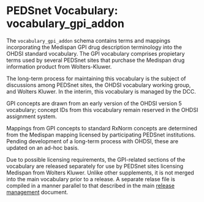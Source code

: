 # PEDSnet Vocabulary: vocabulary\_gpi\_addon

The `vocabulary_gpi_addon` schema contains terms and mappings incorporating the Medispan GPI drug description terminology into the OHDSI standard vocabulary.  The GPI vocabulary comprises propietary terms used by several PEDSnet sites that purchase the Medispan drug information product from Wolters-Kluwer.

The long-term process for maintaining this vocabulary is the subject of discussions among PEDSnet sites, the OHDSI vocabulary working group, and Wolters Kluwer.  In the interim, this vocabulary is managed by the DCC.

GPI concepts are drawn from an early version of the OHDSI version 5 vocabulary; concept IDs from this vocabulary remain reserved in the OHDSI assignment system.

Mappings from GPI concepts to standard RxNorm concepts are determined from the Medispan mapping licensed by participating PEDSnet institutions.  Pending development of a long-term process with OHDSI, these are updated on an ad-hoc basis.

Due to possible licensing requirements, the GPI-related sections of the vocabulary are released separately for use by PEDSnet sites licensing Medispan from Wolters Kluwer.  Unlike other supplements, it is not merged into the main vocabulary prior to a release.  A separate relase file is compiled in a manner parallel to that described in the main [release management](PEDSnet_vocabulary_release_management.md) document.  
